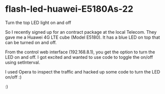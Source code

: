 # flash-led-huawei-E5180As-22
Turn the top LED light on and off

So I recently signed up for an contract package at the local Telecom.
They gave me a Huawei 4G LTE cube (Model E5180). 
It has a blue LED on top that can be turned on and off.

From the control web interface (192.168.8.1), you get the option to turn the LED on and off.
I got excited and wanted to use code to toggle the on/off using setInterval.

I used Opera to inspect the traffic and hacked up some code to turn the LED on/off :)

:)
